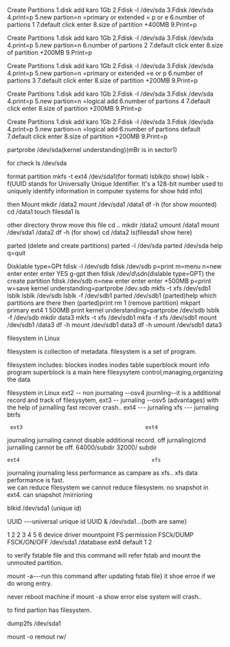 Create Partitions
1.disk add karo 1Gb
2.Fdisk -l /dev/sda
3.Fdisk /dev/sda
4.print=p
5.new partion=n
=primary or extended = p or e
6.number of partions 1
7.default click enter
8.size of partition +400MB
9.Print=p

Create Partitions
1.disk add karo 1Gb
2.Fdisk -l /dev/sda
3.Fdisk /dev/sda
4.print=p
5.new partion=n
6.number of partions 2
7.default click enter
8.size of partition +200MB
9.Print=p

Create Partitions
1.disk add karo 1Gb
2.Fdisk -l /dev/sda
3.Fdisk /dev/sda
4.print=p
5.new partion=n
=primary or extended =e or p
6.number of partions 3
7.default click enter
8.size of partition +200MB
9.Print=p

Create Partitions
1.disk add karo 1Gb
2.Fdisk -l /dev/sda
3.Fdisk /dev/sda
4.print=p
5.new partion=n
=logical add 
6.number of partions 4
7.default click enter
8.size of partition +200MB
9.Print=p

Create Partitions
1.disk add karo 1Gb
2.Fdisk -l /dev/sda
3.Fdisk /dev/sda
4.print=p
5.new partion=n
=logical add 
6.number of partions default
7.default click enter
8.size of partition +200MB
9.Print=p

partprobe /dev/sda(kernel understanding)(mBr is in sector1)

for check
ls /dev/sda

format partition
mkfs -t ext4 /dev/sda1(for format)
lsblk(to show)
lsblk -f(UUID stands for Universally Unique Identifier. It's a 128-bit number used to uniquely identify information in computer systems for show hdd info)

then Mount
mkdir /data2
mount /dev/sda1 /data1
df -h (for show mounted)
cd /data1
touch filesda1
ls

other directory throw move this file
cd ..
mkdir /data2
umount /data1
mount /dev/sda1 /data2
df -h (for show)
cd /data2
ls(filesda1 show here)

parted (delete and create partitions)
parted -l /dev/sda
parted /dev/sda
help
q=quit

Disklable type=GPt
fdisk -l /dev/sdb
fdisk /dev/sdb
p=print
m=menu
n=new
enter
enter
enter
YES
g-gpt
then fdisk /dev/d\sdn(dislable type=GPT)
the create partition 
fdisk /dev/sdb
n=new
enter
enter
enter
+500MB
p=print
w=save
kernel understanding=partprobe /dev.sdb
mkfs -t xfs /dev/sdb1
lsblk 
lsblk /dev/sdb
lsblk -f /dev/sdb1
parted /dev/sdb1
(parted)help
which partitions are there then (parted)print
rm 1 (remove partition)
mkpart primary ext4 1 500MB
print
kernel understanding=partprobe /dev/sdb
lsblk -f /dev/sdb
mkdir data3
mkfs -t xfs /dev/sdb1 
mkfa -f xfs /dev/sdb1
mount /dev/sdb1 /data3
df -h
mount /dev/sdb1 data3
df -h
umount /dev/sdb1 data3


filesystem in Linux

filesystem is collection of metadata.
filesystem is a set of program.

filesystem includes:
blockes
inodes
inodes table
superblock
mount info program
superblock is a main here
filesysytem control,managing,organizing the data

filesystem in Linux
ext2 -- non journaling --osv4   journling--it is a additional record and track of filesysytem,
ext3 -- jurnaling      --osv5 (advantages)  with the help of jurnalling fast recover crash..
ext4 --- jurnaling 
xfs  --- jurnaling
btrfs

     ext3                                        ext4
journaling                               jurnaling 
cannot disable additional record.        off jurnaling(cmd
jurnalling cannot be off.                64000/subdir
32000/ subdir

    ext4                                           xfs
journaling                                  journaling
less performance as campare as xfs..        xfs data performance is fast.                            
we can reduce filesystem                    we cannot reduce filesystem. 
no snapshot in ext4.                        can snapshot /mirrioring

blkid /dev/sda1 (unique id)

UUID ---universal unique id
UUID & /dev/sda1...{both are same}

1        2           2        3       4        5             6
device   driver  mountpoint   FS   permission  FSCk/DUMP   FSCK/ON/OFF
/dev/sda1        /database    ext4   default    1            2

to verify fstable file and this command will refer fstab and mount the unmouted partition.	

mount -a---run this command after updating fstab file} it shoe erroe if we do wrong entry.

never reboot machine  if mount -a show error else system will crash..

to find partion has filesystem.

dump2fs  /dev/sda1

mount -o  remout  rw/

